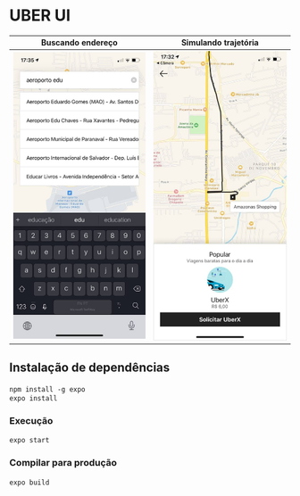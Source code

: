 # UBER UI

Buscando endereço          |  Simulando trajetória
:-------------------------:|:-------------------------:
![Buscando endereço por meio da API do Google Places](/docs/screenshot_1.jpg?raw=true )  |  ![](/docs/screenshot_2.jpg?raw=true)

## Instalação de dependências
```
npm install -g expo
expo install
```

### Execução
```
expo start
```

### Compilar para produção
```
expo build
```
